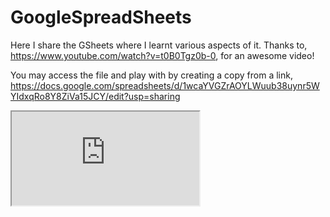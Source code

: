 # GoogleSpreadSheets
Here I share the GSheets where I learnt various aspects of it. Thanks to, https://www.youtube.com/watch?v=t0B0Tgz0b-0, for an awesome video!

You may access the file and play with by creating a copy from a link,
https://docs.google.com/spreadsheets/d/1wcaYVGZrAOYLWuub38uynr5WYIdxqRo8Y8ZiVa15JCY/edit?usp=sharing

<iframe src="https://docs.google.com/spreadsheets/d/e/2PACX-1vRZ1qzlWgaGc1Wi8z2migsJVEM6lKcMfUL-heHBoJmP8XLz702vNNtwRObS0OLbWvbjBU_JnQG84Q8q/pubhtml?widget=true&amp;headers=false"></iframe>


